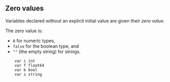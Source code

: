 ## Zero values
Variables declared without an explicit initial value are given their _zero value_.

The zero value is:

-   `0` for numeric types,
-   `false` for the boolean type, and
-   `""` (the empty string) for strings.

```
	var i int
	var f float64
	var b bool
	var s string
```
